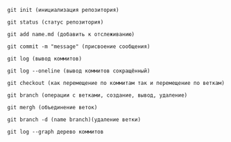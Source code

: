 ```
git init (инициализация репозитория)
```
```
git status (статус репозитория)
```
```
git add name.md (добавить к отслеживанию)
```
```
git commit -m "message" (присвоение сообщения)
```
```
git log (вывод коммитов)
```
```
git log --oneline (вывод коммитов сокращённый)
```
```
git checkout (как перемещение по коммитам так и перемещение по веткам)
```
```
git branch (операции с ветками, создание, вывод, удаление)
```
```
git mergh (объединение веток)
```
```
git branch -d (name branch)(удаление ветки)
```
```
git log --graph дерево коммитов